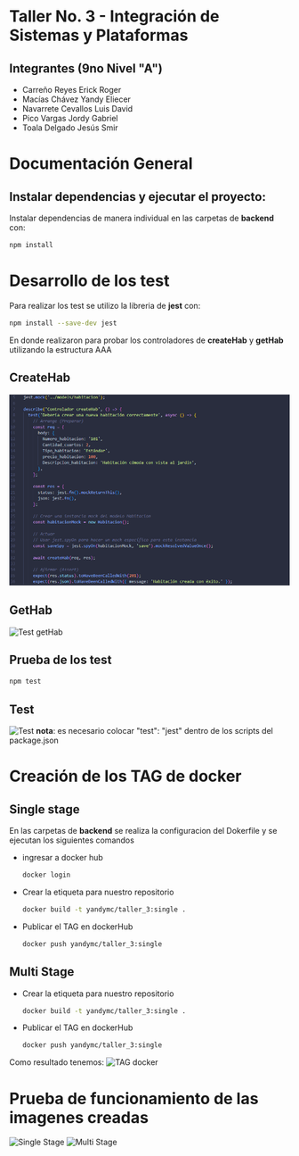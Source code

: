 # Taller No. 3 - Integración de Sistemas y Plataformas
## Integrantes (9no Nivel "A")
- Carreño Reyes Erick Roger
- Macías Chávez Yandy Eliecer
- Navarrete Cevallos Luis David
- Pico Vargas Jordy Gabriel
- Toala Delgado Jesús Smir

# Documentación General

## Instalar dependencias y ejecutar el proyecto:

Instalar dependencias de manera individual en las carpetas de **backend** con:

```bash
npm install
```


# Desarrollo de los test
Para realizar los test se utilizo la libreria de **jest** con:

```bash
npm install --save-dev jest
```
En donde realizaron para probar los controladores de **createHab** y **getHab** utilizando
la estructura AAA
## CreateHab
![Test createHab](https://github.com/CarrenoErick19/Privado_Plataformas/blob/main/Primer_Parcial/Taller_3/Images/imageT1.png)
## GetHab 
![Test getHab](/Images/imageT2.png)

## Prueba de los test
```bash
npm test
```
## Test
![Test](/Images/image0.png)
**nota**: es necesario colocar "test": "jest" dentro de los scripts del package.json


# Creación de los TAG de docker
## Single stage
En las carpetas de **backend** se realiza la configuracion del Dokerfile y se ejecutan los siguientes comandos

 * ingresar a docker hub
    ```bash
    docker login
    ```
* Crear la etiqueta para nuestro repositorio
    ```bash
    docker build -t yandymc/taller_3:single .
    ```
* Publicar el TAG en dockerHub
    ```bash
    docker push yandymc/taller_3:single
    ```

## Multi Stage
* Crear la etiqueta para nuestro repositorio
    ```bash
    docker build -t yandymc/taller_3:single .
    ```
* Publicar el TAG en dockerHub
    ```bash
    docker push yandymc/taller_3:single
    ```

Como resultado tenemos:
![TAG docker](/Images/image1.png)


# Prueba de funcionamiento de las imagenes creadas

![Single Stage](/Images/image2.png)
![Multi Stage](/Images/image2.png)


